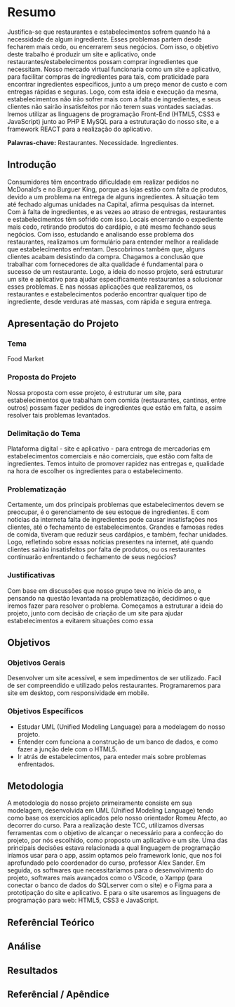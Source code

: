 # Resumo

Justifica-se que restaurantes e estabelecimentos sofrem quando há a necessidade de algum ingrediente. Esses problemas partem desde fecharem mais cedo, ou encerrarem seus negócios. Com isso, o objetivo deste trabalho é produzir um site e aplicativo, onde restaurantes/estabelecimentos possam comprar ingredientes que necessitam. Nosso mercado virtual funcionaria como um site e aplicativo, para facilitar compras de ingredientes para tais, com praticidade para encontrar ingredientes específicos, junto a um preço menor de custo e com entregas rápidas e seguras. Logo, com esta ideia e execução da mesma, estabelecimentos não irão sofrer mais com a falta de ingredientes, e seus clientes não sairão insatisfeitos por não terem suas vontades saciadas. 
Iremos utilizar as linguagens de programação Front-End (HTML5, CSS3 e JavaScript) junto ao PHP E  MySQL para a estruturação do nosso site, e a framework REACT para a realização do aplicativo.

**Palavras-chave:** Restaurantes. Necessidade. Ingredientes.         

## Introdução

Consumidores têm encontrado dificuldade em realizar pedidos no McDonald’s e no Burguer King, porque as lojas estão com falta de produtos, devido a um problema na entrega de alguns ingredientes. A situação tem até fechado algumas unidades na Capital, afirma pesquisas da internet. Com à falta de ingredientes, e as vezes ao atraso de entregas, restaurantes e estabelecimentos têm sofrido com isso. Locais encerrando o expediente mais cedo, retirando produtos do cardápio, e até mesmo fechando seus negócios.
Com isso, estudando e analisando esse problema dos restaurantes, realizamos um formulário para entender melhor a realidade que estabelecimentos enfrentam. Descobrimos também que, alguns clientes acabam desistindo da compra. Chagamos a conclusão que trabalhar com fornecedores de alta qualidade é fundamental para o sucesso de um restaurante.
Logo, a ideia do nosso projeto, será estruturar um site e aplicativo para ajudar especificamente restaurantes a solucionar esses problemas. E nas nossas aplicações que realizaremos, os restaurantes e estabelecimentos poderão encontrar qualquer tipo de ingrediente, desde verduras até massas, com rápida e segura entrega.

## Apresentação do Projeto

### Tema
Food Market

### Proposta do Projeto
Nossa proposta com esse projeto, é estruturar um site, para estabelecimentos que trabalham com comida (restaurantes, cantinas, entre outros) possam fazer pedidos de ingredientes que estão em falta, e assim resolver tais problemas levantados. 

### Delimitação do Tema 
Plataforma digital - site e aplicativo - para entrega de mercadorias em estabelecimentos comerciais e não comerciais, que estão com falta de ingredientes. Temos intuito de promover rapidez nas entregas e, qualidade na hora de escolher os ingredientes para o estabelecimento. 

### Problematização
Certamente, um dos principais problemas que estabelecimentos devem se preocupar, é o gerenciamento de seu estoque de ingredientes. E com notícias da interneta falta de ingredientes pode causar insatisfações nos clientes, até o fechamento de estabelecimentos. Grandes e famosas redes de comida, tiveram que reduzir seus cardápios, e também, fechar unidades. Logo, refletindo sobre essas notícias presentes na internet, até quando clientes sairão insatisfeitos por falta de produtos, ou os restaurantes continuarão enfrentando o fechamento de seus negócios? 

### Justificativas
Com base em discussões que nosso grupo teve no início do ano, e pensando na questão levantada na problematização, decidimos o que iremos fazer para resolver o problema. Começamos a estruturar a ideia do projeto, junto com decisão de criação de um site para ajudar estabelecimentos a evitarem situações como essa

## Objetivos

### Objetivos Gerais
Desenvolver um site acessível, e sem impedimentos de ser utilizado. Facíl de ser compreendido e utilizado pelos restaurantes. Programaremos para site em desktop, com responsividade em mobile.  

### Objetivos Específicos

- Estudar UML (Unified Modeling Language) para a modelagem do nosso projeto.
- Entender com funciona a construção de um banco de dados, e como fazer a junção dele com o HTML5.
- Ir atrás de estabelecimentos, para enteder mais sobre problemas enfrentados.

## Metodologia

A metodologia do nosso projeto primeiramente consiste em sua modelagem, desenvolvida em UML (Unified Modeling Language) tendo como base os exercícios aplicados pelo nosso orientador Romeu Afecto, ao decorrer do curso. Para a realização deste TCC, utilizamos diversas ferramentas com o objetivo de alcançar o necessário para a confecção do projeto, por nós escolhido, como proposto um aplicativo e um site. Uma das principais decisões estava relacionada a qual linguagem de programação iríamos usar para o app, assim optamos pelo framework Ionic, que nos foi aprofundado pelo coordenador do curso, professor Alex Sander. Em seguida, os softwares que necessitaríamos para o desenvolvimento do projeto, softwares mais avançados como o VScode, o Xampp (para conectar o banco de dados do SQLserver com o site) e o Figma para a prototipação do site e aplicativo. E para o site usaremos as linguagens de programação para web: HTML5, CSS3 e JavaScript.

## Referêncial Teórico

## Análise

## Resultados

## Referêncial / Apêndice
